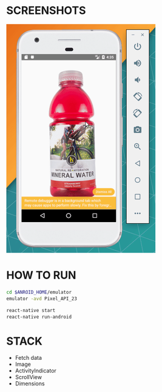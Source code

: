 # SCREENSHOTS

![Overview](screenshots/overview.gif)

# HOW TO RUN

```bash
cd $ANROID_HOME/emulator
emulator -avd Pixel_API_23
```

```bash
react-native start
react-native run-android
```

# STACK

- Fetch data
- Image
- ActivityIndicator
- ScrollView
- Dimensions